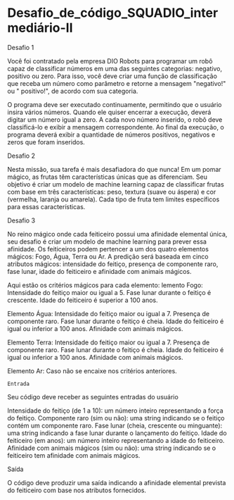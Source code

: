 # Desafio_de_código_SQUADIO_intermediário-II
Desafio 1

Você foi contratado pela empresa DIO Robots para programar um robô capaz de classificar números em uma das seguintes categorias: negativo, positivo ou zero. Para isso, você deve criar uma função de classificação que receba um número como parâmetro e retorne a mensagem "negativo!" ou " positivo!", de acordo com sua categoria.

O programa deve ser executado continuamente, permitindo que o usuário insira vários números. Quando ele quiser encerrar a execução, deverá digitar um número igual a zero. A cada novo número inserido, o robô deve classificá-lo e exibir a mensagem correspondente. Ao final da execução, o programa deverá exibir a quantidade de números positivos, negativos e zeros que foram inseridos.


Desafio 2

Nesta missão, sua tarefa é mais desafiadora do que nunca! Em um pomar mágico, as frutas têm características únicas que as diferenciam. Seu objetivo é criar um modelo de machine learning capaz de classificar frutas com base em três características: peso, textura (suave ou áspera) e cor (vermelha, laranja ou amarela). Cada tipo de fruta tem limites específicos para essas características.


Desafio 3

No reino mágico onde cada feiticeiro possui uma afinidade elemental única, seu desafio é criar um modelo de machine learning para prever essa afinidade. Os feiticeiros podem pertencer a um dos quatro elementos mágicos: Fogo, Água, Terra ou Ar. A predição será baseada em cinco atributos mágicos: intensidade do feitiço, presença de componente raro, fase lunar, idade do feiticeiro e afinidade com animais mágicos.

Aqui estão os critérios mágicos para cada elemento:
lemento Fogo:
    Intensidade do feitiço maior ou igual a 5.
    Fase lunar durante o feitiço é crescente.
    Idade do feiticeiro é superior a 100 anos.

Elemento Água:
    Intensidade do feitiço maior ou igual a 7.
    Presença de componente raro.
    Fase lunar durante o feitiço é cheia.
    Idade do feiticeiro é igual ou inferior a 100 anos.
    Afinidade com animais mágicos.

Elemento Terra:
    Intensidade do feitiço maior ou igual a 7.
    Presença de componente raro.
    Fase lunar durante o feitiço é cheia.
    Idade do feiticeiro é igual ou inferior a 100 anos.
    Afinidade com animais mágicos.

Elemento Ar:
    Caso não se encaixe nos critérios anteriores.

    Entrada

Seu código deve receber as seguintes entradas do usuário



Intensidade do feitiço (de 1 a 10): um número inteiro representando a força do feitiço.
Componente raro (sim ou não): uma string indicando se o feitiço contém um componente raro.
Fase lunar (cheia, crescente ou minguante): uma string indicando a fase lunar durante o lançamento do feitiço.
Idade do feiticeiro (em anos): um número inteiro representando a idade do feiticeiro.
Afinidade com animais mágicos (sim ou não): uma string indicando se o feiticeiro tem afinidade com animais mágicos.

Saída

O código deve produzir uma saída indicando a afinidade elemental prevista do feiticeiro com base nos atributos fornecidos.

